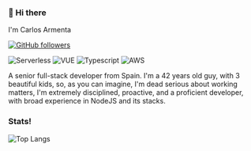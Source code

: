 ### 👋 Hi there 

I'm Carlos Armenta
<!---
[![Twitter](https://img.shields.io/twitter/follow/TadeoArmenta.svg?style=social&label=@TadeoArmenta)](https://twitter.com/TadeoArmenta)
--->
[![GitHub followers](https://img.shields.io/github/followers/TadeoArmenta?style=social)](https://github.com/TadeoArmenta)

![Serverless](https://img.shields.io/badge/Serverless-%23FFFFFF?logo=serverless&logoColor=red&style=for-the-badge)
![VUE](https://img.shields.io/badge/VUE-%23FFFFFF?logo=vue.js&logoColor=green&style=for-the-badge)
![Typescript](https://img.shields.io/badge/typescript%20-%23FFFFFF.svg?&style=for-the-badge&logo=typescript&logoColor=blue)
![AWS](https://img.shields.io/badge/AWS-%23FFFFFF?logo=amazon-aws&logoColor=orange&style=for-the-badge)

A senior full-stack developer from Spain. I'm a 42 years old guy, with 3 beautiful kids, so, as you can imagine, I'm dead serious about working matters, I'm extremely disciplined, proactive, and a proficient developer, with broad experience in NodeJS and its stacks.

<!---
- Take a look at [my website, tadeoarmenta.com](https://tadeoarmenta.com)!
- 💼  Find me on [Upwork](https://www.upwork.com/fl/tadeoarmenta 'Upwork')
--->

<!--
- 🔭 I’m currently working on ...
- 🌱 I’m currently learning ...
- 👯 I’m looking to collaborate on ...
- 🤔 I’m looking for help with ...
- 💬 Ask me about ...
- 📫 How to reach me: ...
- 😄 Pronouns: ...
- ⚡ Fun fact: ...
-->
### Stats!
<!---
![Tadeo's GitHub stats](https://github-readme-stats.vercel.app/api?username=TadeoArmenta&count_private=true&show_icons=true&theme=dark)
--->
![Top Langs](https://github-readme-stats.vercel.app/api/top-langs/?username=TadeoArmenta&layout=compact&theme=dark&hide=C,PHP,Objective-C,Assembly,CSS,Makefile&langs_count=8)
